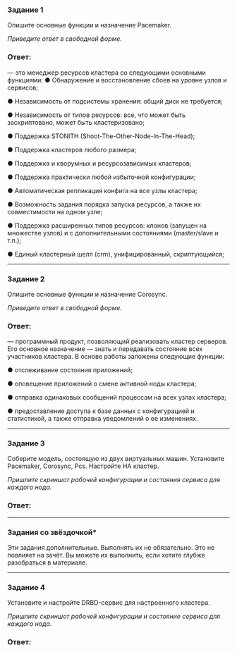### Задание 1

Опишите основные функции и назначение Pacemaker.

*Приведите ответ в свободной форме.*

### Ответ:

— это менеджер ресурсов кластера со следующими основными функциями:
● Обнаружение и восстановление сбоев на уровне узлов и сервисов;

● Независимость от подсистемы хранения: общий диск не требуется;

● Независимость от типов ресурсов: все, что может быть заскриптовано, может быть кластеризовано;

● Поддержка STONITH (Shoot-The-Other-Node-In-The-Head);

● Поддержка кластеров любого размера;

● Поддержка и кворумных и ресурсозависимых кластеров;

● Поддержка практически любой избыточной конфигурации;

● Автоматическая репликация конфига на все узлы кластера;

● Возможность задания порядка запуска ресурсов, а также их совместимости на одном узле;

● Поддержка расширенных типов ресурсов: клонов (запущен на множестве узлов) и с дополнительными состояниями (master/slave и т.п.);

● Единый кластерный шелл (crm), унифицированный, скриптующийся;

---

### Задание 2

Опишите основные функции и назначение Corosync.

*Приведите ответ в свободной форме.*

### Ответ:

— программный продукт, позволяющий реализовать кластер серверов. Его основное назначение — знать и передавать состояние всех участников кластера.
В основе работы заложены следующие функции:

● отслеживание состояния приложений;

● оповещение приложений о смене активной ноды кластера;

● отправка одинаковых сообщений процессам на всех узлах
кластера;

● предоставление доступа к базе данных с конфигурацией и статистикой, а также отправка уведомлений о ее изменениях.

---

### Задание 3

Соберите модель, состоящую из двух виртуальных машин. Установите Pacemaker, Corosync, Pcs. Настройте HA кластер.

*Пришлите скриншот рабочей конфигурации и состояния сервиса для каждого нода.*

### Ответ:

---

### Задания со звёздочкой*
Эти задания дополнительные. Выполнять их не обязательно. Это не повлияет на зачёт. Вы можете их выполнить, если хотите глубже разобраться в материале.
 
---

### Задание 4

Установите и настройте DRBD-сервис для настроенного кластера.

*Пришлите скриншот рабочей конфигурации и состояние сервиса для каждого нода.*

### Ответ:

